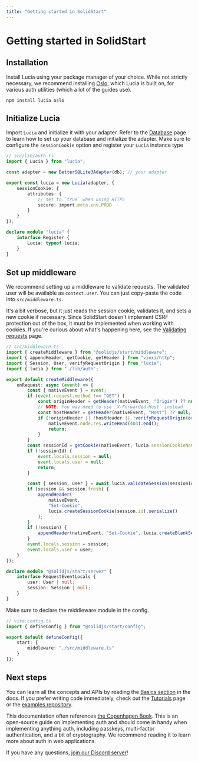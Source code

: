 ```yaml
---
title: "Getting started in SolidStart"
---
```


# Getting started in SolidStart

## Installation

Install Lucia using your package manager of your choice. While not strictly necessary, we recommend installing [Oslo](https://oslo.js.org), which Lucia is built on, for various auth utilities (which a lot of the guides use).

```
npm install lucia oslo
```

## Initialize Lucia

Import `Lucia` and initialize it with your adapter. Refer to the [Database](/database) page to learn how to set up your database and initialize the adapter. Make sure to configure the `sessionCookie` option and register your `Lucia` instance type

```ts
// src/lib/auth.ts
import { Lucia } from "lucia";

const adapter = new BetterSQLite3Adapter(db); // your adapter

export const lucia = new Lucia(adapter, {
	sessionCookie: {
		attributes: {
			// set to `true` when using HTTPS
			secure: import.meta.env.PROD
		}
	}
});

declare module "lucia" {
	interface Register {
		Lucia: typeof lucia;
	}
}
```

## Set up middleware

We recommend setting up a middleware to validate requests. The validated user will be available as `context.user`. You can just copy-paste the code into `src/middleware.ts`.

It's a bit verbose, but it just reads the session cookie, validates it, and sets a new cookie if necessary. Since SolidStart doesn't implement CSRF protection out of the box, it must be implemented when working with cookies. If you're curious about what's happening here, see the [Validating requests](/guides/validate-session-cookies/solidstart) page.

```ts
// src/middleware.ts
import { createMiddleware } from "@solidjs/start/middleware";
import { appendHeader, getCookie, getHeader } from "vinxi/http";
import { Session, User, verifyRequestOrigin } from "lucia";
import { lucia } from "./lib/auth";

export default createMiddleware({
	onRequest: async (event) => {
		const { nativeEvent } = event;
		if (event.request.method !== "GET") {
			const originHeader = getHeader(nativeEvent, "Origin") ?? null;
			// NOTE: You may need to use `X-Forwarded-Host` instead
			const hostHeader = getHeader(nativeEvent, "Host") ?? null;
			if (!originHeader || !hostHeader || !verifyRequestOrigin(originHeader, [hostHeader])) {
				nativeEvent.node.res.writeHead(403).end();
				return;
			}
		}
		const sessionId = getCookie(nativeEvent, lucia.sessionCookieName) ?? null;
		if (!sessionId) {
			event.locals.session = null;
			event.locals.user = null;
			return;
		}

		const { session, user } = await lucia.validateSession(sessionId);
		if (session && session.fresh) {
			appendHeader(
				nativeEvent,
				"Set-Cookie",
				lucia.createSessionCookie(session.id).serialize()
			);
		}
		if (!session) {
			appendHeader(nativeEvent, "Set-Cookie", lucia.createBlankSessionCookie().serialize());
		}
		event.locals.session = session;
		event.locals.user = user;
	}
});

declare module "@solidjs/start/server" {
	interface RequestEventLocals {
		user: User | null;
		session: Session | null;
	}
}
```

Make sure to declare the middleware module in the config.

```ts
// vite.config.ts
import { defineConfig } from "@solidjs/start/config";

export default defineConfig({
	start: {
		middleware: "./src/middleware.ts"
	}
});
```

## Next steps

You can learn all the concepts and APIs by reading the [Basics section](/basics/sessions) in the docs. If you prefer writing code immediately, check out the [Tutorials](/tutorials) page or the [examples repository](https://github.com/lucia-auth/examples/tree/main).

This documentation often references [the Copenhagen Book](https://thecopenhagenbook.com/mfa). This is an open-source guide on implementing auth and should come in handy when implementing anything auth, including passkeys, multi-factor authentication, and a bit of cryptography. We recommend reading it to learn more about auth in web applications.

If you have any questions, [join our Discord server](https://discord.com/invite/PwrK3kpVR3)!
